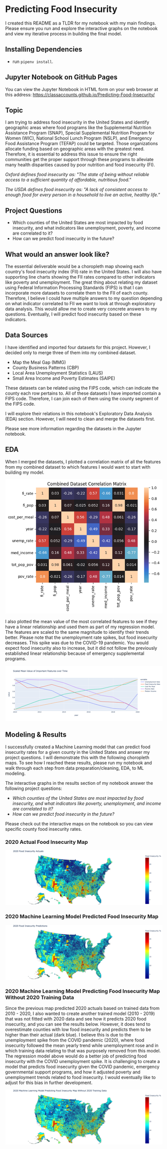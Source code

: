 # Predicting Food Insecurity

I created this README as a TLDR for my notebook with my main findings. Please ensure you run and explore the interactive graphs on the notebook and view my iterative process in building the final model.

## Installing Dependencies

- run `pipenv install`.

## Jupyter Notebook on GitHub Pages

You can view the Jupyter Notebook in HTML form on your web browser at this address: https://classaccounts.github.io/Predicting-Food-Insecurity/

## Topic

I am trying to address food insecurity in the United States and identify geographic areas where food programs like the Supplemental Nutrition Assistance Program (SNAP), Special Supplemental Nutrition Program for Women (WIC),  National School Lunch Program (NSLP), and Emergency Food Assistance Program (TEFAP) could be targeted. Those organizations allocate funding based on geographic areas with the greatest need. Therefore, it is essential to address this issue to ensure the right communities get the proper support through these programs to alleviate many health disparities caused by poor nutrition and food insecurity (FI).

*Oxford defines food insecurity as: "The state of being without reliable access to a sufficient quantity of affordable, nutritious food."*

*The USDA defines food insecurity as: "A lack of consistent access to enough food for every person in a household to live an active, healthy life."*

## Project Questions

* Which counties of the United States are most impacted by food insecurity, and what indicators like unemployment, poverty, and income are correlated to it?
* How can we predict food insecurity in the future?

## What would an answer look like?

The essential deliverable would be a choropleth map showing each country's food insecurity index (FII) rate in the United States. I will also have supporting line charts showing the FII rates compared to other indicators like poverty and unemployment. The great thing about relating my dataset using Federal Information Processing Standards (FIPS) is that I can incorporate more datasets to correlate them to the FII of each county. Therefore, I believe I could have multiple answers to my question depending on what indicator correlated to FII we want to look at through exploratory data analysis. This would allow me to create very concrete answers to my questions. Eventually, I will predict food insecurity based on these indicators. 

## Data Sources

I have identified and imported four datasets for this project. However, I decided only to merge three of them into my combined dataset.

* Map the Meal Gap (MMG)
* County Business Patterns (CBP)
* Local Area Unemployment Statistics (LAUS)
* Small Area Income and Poverty Estimates (SAIPE)

These datasets can be related using the FIPS code, which can indicate the county each row pertains to. All of these datasets I have imported contain a FIPS code. Therefore, I can join each of them using the county segment of the FIPS code.

I will explore their relations in this notebook's Exploratory Data Analysis (EDA) section. However, I will need to clean and merge the datasets first.

Please see more information regarding the datasets in the Jupyter notebook.

## EDA

When I merged the datasets, I plotted a correlation matrix of all the features from my combined dataset to which features I would want to start with building my model.

![alt text](https://github.com/IT4063C-Fall22/final-project-classaccounts/blob/main/images/corr_matrix.png?raw=true)

I also plotted the mean value of the most correlated features to see if they have a linear relationship and used them as part of my regression model. The features are scaled to the same magnitude to identify their trends better. Please note that the unemployment rate spikes, but food insecurity decreases. This spike was due to the COVID-19 pandemic. You would expect food insecurity also to increase, but it did not follow the previously established linear relationship because of emergency supplemental programs.

![alt text](https://github.com/IT4063C-Fall22/final-project-classaccounts/blob/main/images/scaled_mean_value_trends.png?raw=true)

## Modeling & Results 

I successfully created a Machine Learning model that can predict food insecurity rates for a given county in the United States and answer my project questions. I will demonstrate this with the following choropleth maps. To see how I reached these results, please run my notebook and walk through each step from data preparation/cleaning, EDA, to ML modeling.

The interactive graphs in the results section of my notebook answer the following project questions:

* *Which counties of the United States are most impacted by food insecurity, and what indicators like poverty, unemployment, and income are correlated to it?*
* *How can we predict food insecurity in the future?*

Please check out the interactive maps on the notebook so you can view specific county food insecurity rates.

### 2020 Actual Food Insecurity Map

![alt text](https://github.com/IT4063C-Fall22/final-project-classaccounts/blob/main/images/2020_actual.png?raw=true)
### 2020 Machine Learning Model Predicted Food Insecurity Map

![alt text](https://github.com/IT4063C-Fall22/final-project-classaccounts/blob/main/images/2020_prediction.png?raw=true)
### 2020 Machine Learning Model Predicting Food Insecurity Map Without 2020 Training Data
Since the previous map predicted 2020 actuals based on trained data from 2010 - 2020, I also wanted to create another trained model (2010 - 2019) that was not fitted with 2020 data and see how it predicts 2020 food insecurity, and you can see the results below. However, it does tend to overestimate counties with low food insecurity and predicts them to be higher than their actual (dark blue). I believe this is due to the unemployment spike from the COVID pandemic (2020), where food insecurity followed the mean yearly trend while unemployment rose and in which training data relating to that was purposely removed from this model. The regression model above would do a better job of predicting food insecurity with the COVID unemployment spike. It is challenging to create a model that predicts food insecurity given the COVID pandemic, emergency governmental support programs, and how it adjusted poverty and unemployment trends related to food insecurity. I would eventually like to adjust for this bias in further development.

![alt text](https://github.com/IT4063C-Fall22/final-project-classaccounts/blob/main/images/2020_prediction_no2020train.png?raw=true)
